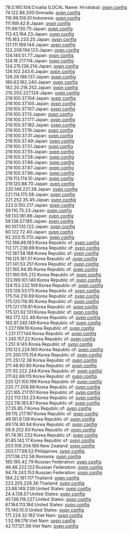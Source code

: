 78.0.160.104:Croatia (LOCAL Name: Hrvatska): [ovpn config](vpn/78_0_160_104.ovpn)  
74.122.88.200:Grenada: [ovpn config](vpn/74_122_88_200.ovpn)  
118.99.106.61:Indonesia: [ovpn config](vpn/118_99_106_61.ovpn)  
111.169.42.6:Japan: [ovpn config](vpn/111_169_42_6.ovpn)  
111.99.130.75:Japan: [ovpn config](vpn/111_99_130_75.ovpn)  
113.43.164.23:Japan: [ovpn config](vpn/113_43_164_23.ovpn)  
115.163.233.25:Japan: [ovpn config](vpn/115_163_233_25.ovpn)  
121.111.169.144:Japan: [ovpn config](vpn/121_111_169_144.ovpn)  
122.208.194.123:Japan: [ovpn config](vpn/122_208_194_123.ovpn)  
124.140.51.77:Japan: [ovpn config](vpn/124_140_51_77.ovpn)  
124.18.217.114:Japan: [ovpn config](vpn/124_18_217_114.ovpn)  
124.215.136.214:Japan: [ovpn config](vpn/124_215_136_214.ovpn)  
126.102.243.6:Japan: [ovpn config](vpn/126_102_243_6.ovpn)  
126.28.188.137:Japan: [ovpn config](vpn/126_28_188_137.ovpn)  
180.63.162.240:Japan: [ovpn config](vpn/180_63_162_240.ovpn)  
182.20.218.252:Japan: [ovpn config](vpn/182_20_218_252.ovpn)  
210.203.227.124:Japan: [ovpn config](vpn/210_203_227_124.ovpn)  
219.100.37.104:Japan: [ovpn config](vpn/219_100_37_104.ovpn)  
219.100.37.105:Japan: [ovpn config](vpn/219_100_37_105.ovpn)  
219.100.37.107:Japan: [ovpn config](vpn/219_100_37_107.ovpn)  
219.100.37.13:Japan: [ovpn config](vpn/219_100_37_13.ovpn)  
219.100.37.177:Japan: [ovpn config](vpn/219_100_37_177.ovpn)  
219.100.37.182:Japan: [ovpn config](vpn/219_100_37_182.ovpn)  
219.100.37.19:Japan: [ovpn config](vpn/219_100_37_19.ovpn)  
219.100.37.31:Japan: [ovpn config](vpn/219_100_37_31.ovpn)  
219.100.37.49:Japan: [ovpn config](vpn/219_100_37_49.ovpn)  
219.100.37.51:Japan: [ovpn config](vpn/219_100_37_51.ovpn)  
219.100.37.55:Japan: [ovpn config](vpn/219_100_37_55.ovpn)  
219.100.37.58:Japan: [ovpn config](vpn/219_100_37_58.ovpn)  
219.100.37.86:Japan: [ovpn config](vpn/219_100_37_86.ovpn)  
219.100.37.87:Japan: [ovpn config](vpn/219_100_37_87.ovpn)  
219.100.37.96:Japan: [ovpn config](vpn/219_100_37_96.ovpn)  
219.113.174.10:Japan: [ovpn config](vpn/219_113_174_10.ovpn)  
219.120.88.70:Japan: [ovpn config](vpn/219_120_88_70.ovpn)  
220.146.221.38:Japan: [ovpn config](vpn/220_146_221_38.ovpn)  
221.114.170.58:Japan: [ovpn config](vpn/221_114_170_58.ovpn)  
221.252.35.45:Japan: [ovpn config](vpn/221_252_35_45.ovpn)  
222.0.150.217:Japan: [ovpn config](vpn/222_0_150_217.ovpn)  
39.110.75.23:Japan: [ovpn config](vpn/39_110_75_23.ovpn)  
59.133.181.86:Japan: [ovpn config](vpn/59_133_181_86.ovpn)  
59.136.57.185:Japan: [ovpn config](vpn/59_136_57_185.ovpn)  
60.107.135.122:Japan: [ovpn config](vpn/60_107_135_122.ovpn)  
60.122.72.40:Japan: [ovpn config](vpn/60_122_72_40.ovpn)  
92.203.15.170:Japan: [ovpn config](vpn/92_203_15_170.ovpn)  
112.166.89.193:Korea Republic of: [ovpn config](vpn/112_166_89_193.ovpn)  
112.171.239.89:Korea Republic of: [ovpn config](vpn/112_171_239_89.ovpn)  
112.187.58.188:Korea Republic of: [ovpn config](vpn/112_187_58_188.ovpn)  
116.125.161.51:Korea Republic of: [ovpn config](vpn/116_125_161_51.ovpn)  
121.141.53.251:Korea Republic of: [ovpn config](vpn/121_141_53_251.ovpn)  
121.165.94.95:Korea Republic of: [ovpn config](vpn/121_165_94_95.ovpn)  
121.180.105.212:Korea Republic of: [ovpn config](vpn/121_180_105_212.ovpn)  
123.199.101.140:Korea Republic of: [ovpn config](vpn/123_199_101_140.ovpn)  
124.153.232.169:Korea Republic of: [ovpn config](vpn/124_153_232_169.ovpn)  
125.129.53.175:Korea Republic of: [ovpn config](vpn/125_129_53_175.ovpn)  
175.114.210.69:Korea Republic of: [ovpn config](vpn/175_114_210_69.ovpn)  
175.120.118.95:Korea Republic of: [ovpn config](vpn/175_120_118_95.ovpn)  
175.121.178.81:Korea Republic of: [ovpn config](vpn/175_121_178_81.ovpn)  
175.121.92.131:Korea Republic of: [ovpn config](vpn/175_121_92_131.ovpn)  
182.172.122.48:Korea Republic of: [ovpn config](vpn/182_172_122_48.ovpn)  
183.97.245.149:Korea Republic of: [ovpn config](vpn/183_97_245_149.ovpn)  
1.227.199.16:Korea Republic of: [ovpn config](vpn/1_227_199_16.ovpn)  
1.231.177.144:Korea Republic of: [ovpn config](vpn/1_231_177_144.ovpn)  
1.245.157.22:Korea Republic of: [ovpn config](vpn/1_245_157_22.ovpn)  
1.251.9.145:Korea Republic of: [ovpn config](vpn/1_251_9_145.ovpn)  
210.123.224.160:Korea Republic of: [ovpn config](vpn/210_123_224_160.ovpn)  
211.200.175.154:Korea Republic of: [ovpn config](vpn/211_200_175_154.ovpn)  
211.251.12.38:Korea Republic of: [ovpn config](vpn/211_251_12_38.ovpn)  
211.48.60.90:Korea Republic of: [ovpn config](vpn/211_48_60_90.ovpn)  
211.55.222.244:Korea Republic of: [ovpn config](vpn/211_55_222_244.ovpn)  
211.62.69.115:Korea Republic of: [ovpn config](vpn/211_62_69_115.ovpn)  
220.121.100.199:Korea Republic of: [ovpn config](vpn/220_121_100_199.ovpn)  
220.77.208.68:Korea Republic of: [ovpn config](vpn/220_77_208_68.ovpn)  
221.165.217.151:Korea Republic of: [ovpn config](vpn/221_165_217_151.ovpn)  
222.113.133.23:Korea Republic of: [ovpn config](vpn/222_113_133_23.ovpn)  
222.116.183.87:Korea Republic of: [ovpn config](vpn/222_116_183_87.ovpn)  
27.35.85.7:Korea Republic of: [ovpn config](vpn/27_35_85_7.ovpn)  
39.115.217.197:Korea Republic of: [ovpn config](vpn/39_115_217_197.ovpn)  
49.161.8.138:Korea Republic of: [ovpn config](vpn/49_161_8_138.ovpn)  
49.174.90.94:Korea Republic of: [ovpn config](vpn/49_174_90_94.ovpn)  
59.9.202.93:Korea Republic of: [ovpn config](vpn/59_9_202_93.ovpn)  
61.74.161.232:Korea Republic of: [ovpn config](vpn/61_74_161_232.ovpn)  
61.85.142.17:Korea Republic of: [ovpn config](vpn/61_85_142_17.ovpn)  
203.109.204.188:New Zealand: [ovpn config](vpn/203_109_204_188.ovpn)  
203.177.99.52:Philippines: [ovpn config](vpn/203_177_99_52.ovpn)  
217.138.212.58:Romania: [ovpn config](vpn/217_138_212_58.ovpn)  
185.190.42.79:Russian Federation: [ovpn config](vpn/185_190_42_79.ovpn)  
46.48.222.122:Russian Federation: [ovpn config](vpn/46_48_222_122.ovpn)  
94.78.243.153:Russian Federation: [ovpn config](vpn/94_78_243_153.ovpn)  
184.22.161.117:Thailand: [ovpn config](vpn/184_22_161_117.ovpn)  
223.205.229.36:Thailand: [ovpn config](vpn/223_205_229_36.ovpn)  
23.88.149.239:United States: [ovpn config](vpn/23_88_149_239.ovpn)  
24.4.138.57:United States: [ovpn config](vpn/24_4_138_57.ovpn)  
45.136.119.227:United States: [ovpn config](vpn/45_136_119_227.ovpn)  
67.164.113.184:United States: [ovpn config](vpn/67_164_113_184.ovpn)  
75.140.10.0:United States: [ovpn config](vpn/75_140_10_0.ovpn)  
171.224.32.182:Viet Nam: [ovpn config](vpn/171_224_32_182.ovpn)  
1.52.98.178:Viet Nam: [ovpn config](vpn/1_52_98_178.ovpn)  
42.117.121.58:Viet Nam: [ovpn config](vpn/42_117_121_58.ovpn)  
